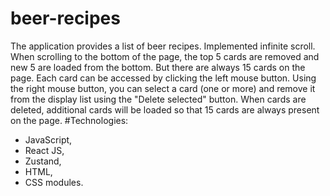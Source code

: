 # beer-recipes
The application provides a list of beer recipes. Implemented infinite scroll. When scrolling to the bottom of the page, 
the top 5 cards are removed and new 5 are loaded from the bottom. But there are always 15 cards on the page. Each card 
can be accessed by clicking the left mouse button. Using the right mouse button, you can select a card (one or more) 
and remove it from the display list using the "Delete selected" button. When cards are deleted, additional cards will be 
loaded so that 15 cards are always present on the page.
#Technologies:
- JavaScript, 
- React JS, 
- Zustand, 
- HTML, 
- CSS modules.
